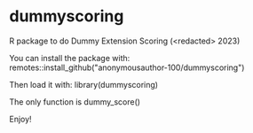 # dummyscoring
R package to do Dummy Extension Scoring (\<redacted\> 2023)

You can install the package with: 
remotes::install_github("anonymousauthor-100/dummyscoring")

Then load it with:
library(dummyscoring)

The only function is dummy_score()

Enjoy!
